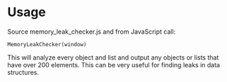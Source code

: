 Usage
===========

Source memory_leak_checker.js and from JavaScript call:

    MemoryLeakChecker(window)

This will analyze every object and list and output any objects or lists that have over 200 elements. This can be very useful for finding leaks in data structures.
